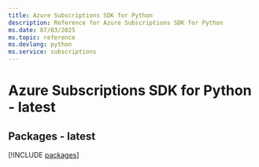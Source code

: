 ```yaml
---
title: Azure Subscriptions SDK for Python
description: Reference for Azure Subscriptions SDK for Python
ms.date: 07/03/2025
ms.topic: reference
ms.devlang: python
ms.service: subscriptions
---
```

# Azure Subscriptions SDK for Python - latest
## Packages - latest
[!INCLUDE [packages](subscriptions-index.md)]